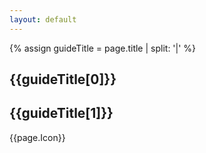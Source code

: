 ```yaml
---
layout: default
---
```

<section id="guideHeader">
  <div class="flex page--guides guide--{{page.Colours}}">
    <div class="flex__leftCol"></div>
    <div class="flex__mainCol">
      <div class="guide__inner-content">
      {% assign guideTitle = page.title | split: '|' %}
      <h1>{{guideTitle[0]}}</h1>
      <h1 class="secondary">{{guideTitle[1]}}</h1>
      </div>
    </div>
    <div class="flex__rightCol">
      {{page.Icon}}
    </div>
  </div>
</section>
<section id="pageContent">
  <div class="flex page--guides guide--{{page.Colours}}">
    <div class="flex__leftCol"></div>
    <div class="flex__mainCol"></div>
    <div class="flex__rightCol"></div>
  </div>
</section>
